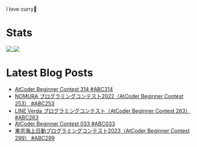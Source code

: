 I love curry🍛

# Stats

<a href="https://github.com/anuraghazra/github-readme-stats">
  <img align="top" src="https://github-readme-stats.vercel.app/api/?username=michimani&show_icons=true&title_color=fff&icon_color=8B949E&text_color=8B949E&bg_color=0D1117&hide_border=true" />
</a>
<a href="https://github.com/anuraghazra/github-readme-stats">
  <img align="top" src="https://github-readme-stats.vercel.app/api/top-langs/?username=michimani&title_color=fff&icon_color=8B949E&text_color=8B949E&bg_color=0D1117&hide_border=true&hide=html&layout=donut&langs_count=6" />
</a>

# Latest Blog Posts
<!-- BLOG-POST-LIST:START -->
- [AtCoder Beginner Contest 314 #ABC314](https://michimani.net/post/programming-atcoder-beginner-contest-314/)
- [NOMURA プログラミングコンテスト2022（AtCoder Beginner Contest 253） #ABC253](https://michimani.net/post/programming-atcoder-beginner-contest-253/)
- [LINE  Verda プログラミングコンテスト（AtCoder Beginner Contest 263） #ABC263](https://michimani.net/post/programming-atcoder-beginner-contest-263/)
- [AtCoder Beginner Contest 033 #ABC033](https://michimani.net/post/programming-atcoder-beginner-contest-033/)
- [東京海上日動プログラミングコンテスト2023（AtCoder Beginner Contest 299） #ABC299](https://michimani.net/post/programming-atcoder-beginner-contest-299/)
<!-- BLOG-POST-LIST:END -->
